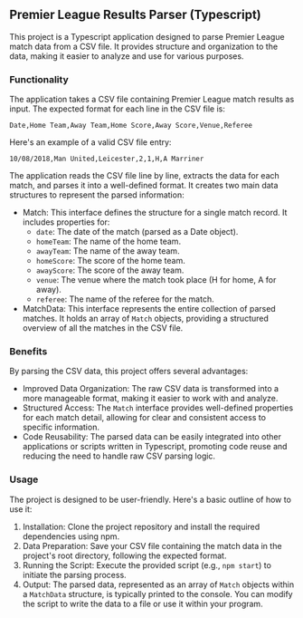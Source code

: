 ## Premier League Results Parser (Typescript)

This project is a Typescript application designed to parse Premier League match data from a CSV file. It provides structure and organization to the data, making it easier to analyze and use for various purposes.

### Functionality

The application takes a CSV file containing Premier League match results as input. The expected format for each line in the CSV file is:

```
Date,Home Team,Away Team,Home Score,Away Score,Venue,Referee

```

Here's an example of a valid CSV file entry:

```
10/08/2018,Man United,Leicester,2,1,H,A Marriner

```

The application reads the CSV file line by line, extracts the data for each match, and parses it into a well-defined format. It creates two main data structures to represent the parsed information:

- Match: This interface defines the structure for a single match record. It includes properties for:
  - `date`: The date of the match (parsed as a Date object).
  - `homeTeam`: The name of the home team.
  - `awayTeam`: The name of the away team.
  - `homeScore`: The score of the home team.
  - `awayScore`: The score of the away team.
  - `venue`: The venue where the match took place (H for home, A for away).
  - `referee`: The name of the referee for the match.
- MatchData: This interface represents the entire collection of parsed matches. It holds an array of `Match` objects, providing a structured overview of all the matches in the CSV file.

### Benefits

By parsing the CSV data, this project offers several advantages:

- Improved Data Organization: The raw CSV data is transformed into a more manageable format, making it easier to work with and analyze.
- Structured Access: The `Match` interface provides well-defined properties for each match detail, allowing for clear and consistent access to specific information.
- Code Reusability: The parsed data can be easily integrated into other applications or scripts written in Typescript, promoting code reuse and reducing the need to handle raw CSV parsing logic.

### Usage

The project is designed to be user-friendly. Here's a basic outline of how to use it:

1.  Installation: Clone the project repository and install the required dependencies using npm.
2.  Data Preparation: Save your CSV file containing the match data in the project's root directory, following the expected format.
3.  Running the Script: Execute the provided script (e.g., `npm start`) to initiate the parsing process.
4.  Output: The parsed data, represented as an array of `Match` objects within a `MatchData` structure, is typically printed to the console. You can modify the script to write the data to a file or use it within your program.
